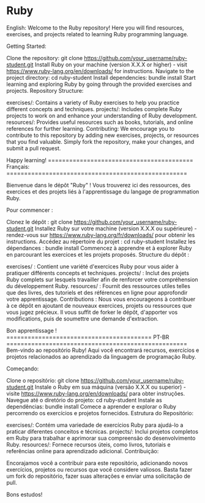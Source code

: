 # Ruby
English:
Welcome to the Ruby repository! Here you will find resources, exercises, and projects related to learning Ruby programming language.

Getting Started:

Clone the repository: git clone https://github.com/your_username/ruby-student.git
Install Ruby on your machine (version X.X.X or higher) - visit https://www.ruby-lang.org/en/downloads/ for instructions.
Navigate to the project directory: cd ruby-student
Install dependencies: bundle install
Start learning and exploring Ruby by going through the provided exercises and projects.
Repository Structure:

exercises/: Contains a variety of Ruby exercises to help you practice different concepts and techniques.
projects/: Includes complete Ruby projects to work on and enhance your understanding of Ruby development.
resources/: Provides useful resources such as books, tutorials, and online references for further learning.
Contributing:
We encourage you to contribute to this repository by adding new exercises, projects, or resources that you find valuable. Simply fork the repository, make your changes, and submit a pull request.

Happy learning!
========================================= Français: ===================================================

Bienvenue dans le dépôt "Ruby" ! Vous trouverez ici des ressources, des exercices et des projets liés à l'apprentissage du langage de programmation Ruby.

Pour commencer :

Clonez le dépôt : git clone https://github.com/your_username/ruby-student.git
Installez Ruby sur votre machine (version X.X.X ou supérieure) - rendez-vous sur https://www.ruby-lang.org/fr/downloads/ pour obtenir les instructions.
Accédez au répertoire du projet : cd ruby-student
Installez les dépendances : bundle install
Commencez à apprendre et à explorer Ruby en parcourant les exercices et les projets proposés.
Structure du dépôt :

exercises/ : Contient une variété d'exercices Ruby pour vous aider à pratiquer différents concepts et techniques.
projects/ : Inclut des projets Ruby complets sur lesquels travailler afin de renforcer votre compréhension du développement Ruby.
resources/ : Fournit des ressources utiles telles que des livres, des tutoriels et des références en ligne pour approfondir votre apprentissage.
Contributions :
Nous vous encourageons à contribuer à ce dépôt en ajoutant de nouveaux exercices, projets ou ressources que vous jugez précieux. Il vous suffit de forker le dépôt, d'apporter vos modifications, puis de soumettre une demande d'extraction.

Bon apprentissage !
========================================= PT-BR ===================================================
Bem-vindo ao repositório Ruby! Aqui você encontrará recursos, exercícios e projetos relacionados ao aprendizado da linguagem de programação Ruby.

Começando:

Clone o repositório: git clone https://github.com/your_username/ruby-student.git
Instale o Ruby em sua máquina (versão X.X.X ou superior) - visite https://www.ruby-lang.org/en/downloads/ para obter instruções.
Navegue até o diretório do projeto: cd ruby-student
Instale as dependências: bundle install
Comece a aprender e explorar o Ruby percorrendo os exercícios e projetos fornecidos.
Estrutura do Repositório:

exercises/: Contém uma variedade de exercícios Ruby para ajudá-lo a praticar diferentes conceitos e técnicas.
projects/: Inclui projetos completos em Ruby para trabalhar e aprimorar sua compreensão do desenvolvimento Ruby.
resources/: Fornece recursos úteis, como livros, tutoriais e referências online para aprendizado adicional.
Contribuição:

Encorajamos você a contribuir para este repositório, adicionando novos exercícios, projetos ou recursos que você considere valiosos. Basta fazer um fork do repositório, fazer suas alterações e enviar uma solicitação de pull.

Bons estudos!